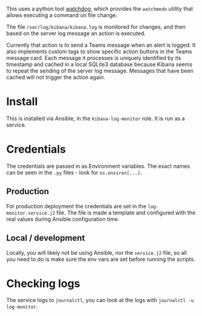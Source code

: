 This uses a python tool [watchdog](https://pypi.org/project/watchdog/), which provides the `watchmedo` utility that allows executing a command on file change.

The file `/var/log/kibana/kibana.log` is monitored for changes, and then based on the server log message an action is executed.

Currently that action is to send a Teams message when an alert is logged. It also implements custom tags to show specific action buttons in the Teams message card.
Each message it processes is uniquely identified by its timestamp and cached in a local SQLite3 database because Kibana seems to repeat the sending of the server log message. Messages
that have been cached will not trigger the action again.

# Install
This is installed via Ansible, in the `kibana-log-monitor` role. It is run as a service.

# Credentials
The credentials are passed in as Environment variables. The exact names can be seen in the `.py` files - look for `os.environ[...]`.

## Production
For production deployment the credentials are set in the `log-monitor.service.j2` file. The file is made a template and configured with the real values during Ansible configuration time.

## Local / development
Locally, you will likely not be using Ansible, nor the `service.j2` file, so all you need to do is make sure the env vars are set before running the scripts.

# Checking logs
The service logs to `journalctl`, you can look at the logs with `journalctl -u log-monitor`.